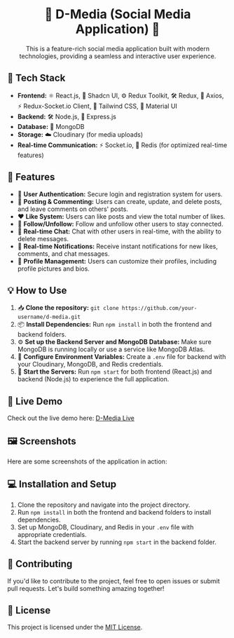 <h1 align="center">🎉 D-Media (Social Media Application) 🎉</h1>

<p align="center">This is a feature-rich social media application built with modern technologies, providing a seamless and interactive user experience.</p>

<h2>🚀 Tech Stack</h2>
<ul>
  <li><strong>Frontend:</strong> ⚛️ React.js, 💅 Shadcn UI, ⚙️ Redux Toolkit, 🛠️ Redux, 🔗 Axios, ⚡ Redux-Socket.io Client, 🎨 Tailwind CSS, 🧩 Material UI</li>
  <li><strong>Backend:</strong> 🛠️ Node.js, 🚀 Express.js</li>
  <li><strong>Database:</strong> 💾 MongoDB</li>
  <li><strong>Storage:</strong> ☁️ Cloudinary (for media uploads)</li>
  <li><strong>Real-time Communication:</strong> ⚡ Socket.io, 🔄 Redis (for optimized real-time features)</li>
</ul>

<h2>🌟 Features</h2>
<ul>
  <li>🔐 <strong>User Authentication:</strong> Secure login and registration system for users.</li>
  <li>📝 <strong>Posting & Commenting:</strong> Users can create, update, and delete posts, and leave comments on others' posts.</li>
  <li>❤️ <strong>Like System:</strong> Users can like posts and view the total number of likes.</li>
  <li>🔄 <strong>Follow/Unfollow:</strong> Follow and unfollow other users to stay connected.</li>
  <li>💬 <strong>Real-time Chat:</strong> Chat with other users in real-time, with the ability to delete messages.</li>
  <li>🔔 <strong>Real-time Notifications:</strong> Receive instant notifications for new likes, comments, and chat messages.</li>
  <li>👤 <strong>Profile Management:</strong> Users can customize their profiles, including profile pictures and bios.</li>
</ul>

<h2>💡 How to Use</h2>
<ol>
  <li>📥 <strong>Clone the repository:</strong> <code>git clone https://github.com/your-username/d-media.git</code></li>
  <li>📦 <strong>Install Dependencies:</strong> Run <code>npm install</code> in both the frontend and backend folders.</li>
  <li>⚙️ <strong>Set up the Backend Server and MongoDB Database:</strong> Make sure MongoDB is running locally or use a service like MongoDB Atlas.</li>
  <li>🔧 <strong>Configure Environment Variables:</strong> Create a <code>.env</code> file for backend with your Cloudinary, MongoDB, and Redis credentials.</li>
  <li>🚀 <strong>Start the Servers:</strong> Run <code>npm start</code> for both frontend (React.js) and backend (Node.js) to experience the full application.</li>
</ol>

<h2>🔗 Live Demo</h2>
<p>Check out the live demo here: <a href="https://social-media-webapp-bay.vercel.app">D-Media Live</a></p>

<h2>🖼️ Screenshots</h2>
<p>Here are some screenshots of the application in action:</p>

<h2>💻 Installation and Setup</h2>
<ol>
  <li>Clone the repository and navigate into the project directory.</li>
  <li>Run <code>npm install</code> in both the frontend and backend folders to install dependencies.</li>
  <li>Set up MongoDB, Cloudinary, and Redis in your <code>.env</code> file with appropriate credentials.</li>
  <li>Start the backend server by running <code>npm start</code> in the backend folder.</li>
</ol>

<h2>🤝 Contributing</h2>
<p>If you'd like to contribute to the project, feel free to open issues or submit pull requests. Let's build something amazing together!</p>

<h2>📜 License</h2>
<p>This project is licensed under the <a href="https://opensource.org/licenses/MIT">MIT License</a>.</p>
